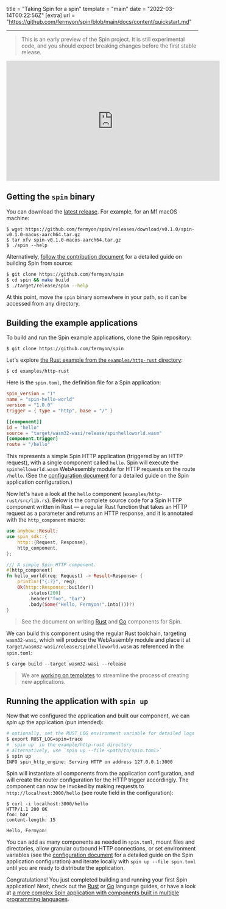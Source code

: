 title = "Taking Spin for a spin"
template = "main"
date = "2022-03-14T00:22:56Z"
[extra]
url = "https://github.com/fermyon/spin/blob/main/docs/content/quickstart.md"

---

> This is an early preview of the Spin project. It is still experimental code,
> and you should expect breaking changes before the first stable release.

<iframe width="560" height="315" src="https://www.youtube.com/embed/sDiQV5RHorE" title="YouTube video player" frameborder="0" allow="accelerometer; autoplay; clipboard-write; encrypted-media; gyroscope; picture-in-picture" allowfullscreen></iframe>

## Getting the `spin` binary

You can download the [latest release](https://github.com/fermyon/spin/releases).
For example, for an M1 macOS machine:

```
$ wget https://github.com/fermyon/spin/releases/download/v0.1.0/spin-v0.1.0-macos-aarch64.tar.gz
$ tar xfv spin-v0.1.0-macos-aarch64.tar.gz
$ ./spin --help
```

Alternatively, [follow the contribution document](/contributing) for a detailed guide
on building Spin from source:

```bash
$ git clone https://github.com/fermyon/spin
$ cd spin && make build
$ ./target/release/spin --help
```

At this point, move the `spin` binary somewhere in your path, so it can be
accessed from any directory.

## Building the example applications

To build and run the Spin example applications, clone the Spin repository:

```
$ git clone https://github.com/fermyon/spin
```

Let's explore [the Rust example from the `examples/http-rust` directory](https://github.com/fermyon/spin/tree/main/examples/http-rust):

```
$ cd examples/http-rust
```

Here is the `spin.toml`, the definition file for a Spin application:

```toml
spin_version = "1"
name = "spin-hello-world"
version = "1.0.0"
trigger = { type = "http", base = "/" }

[[component]]
id = "hello"
source = "target/wasm32-wasi/release/spinhelloworld.wasm"
[component.trigger]
route = "/hello"
```

This represents a simple Spin HTTP application (triggered by an HTTP request), with
a single component called `hello`. Spin will execute the `spinhelloworld.wasm`
WebAssembly module for HTTP requests on the route `/hello`.
(See the [configuration document](/configuration) for a detailed guide on the Spin
application configuration.)

Now let's have a look at the `hello` component (`examples/http-rust/src/lib.rs`). Below is the complete source
code for a Spin HTTP component written in Rust — a regular Rust function that
takes an HTTP request as a parameter and returns an HTTP response, and it is
annotated with the `http_component` macro:

```rust
use anyhow::Result;
use spin_sdk::{
    http::{Request, Response},
    http_component,
};

/// A simple Spin HTTP component.
#[http_component]
fn hello_world(req: Request) -> Result<Response> {
    println!("{:?}", req);
    Ok(http::Response::builder()
        .status(200)
        .header("foo", "bar")
        .body(Some("Hello, Fermyon!".into()))?)
}
```

> See the document on writing [Rust](/rust-components) and [Go](/go-components)
> components for Spin.

We can build this component using the regular Rust toolchain, targeting
`wasm32-wasi`, which will produce the WebAssembly module and place it at
`target/wasm32-wasi/release/spinhelloworld.wasm` as referenced in the
`spin.toml`:

```
$ cargo build --target wasm32-wasi --release
```

> We are [working on templates](https://github.com/fermyon/spin/pull/186)
> to streamline the process of creating new applications.

## Running the application with `spin up`

Now that we configured the application and built our component, we can _spin up_
the application (pun intended):

```bash
# optionally, set the RUST_LOG environment variable for detailed logs
$ export RUST_LOG=spin=trace
# `spin up` in the example/http-rust directory
# alternatively, use `spin up --file <path/to/spin.toml>`
$ spin up
INFO spin_http_engine: Serving HTTP on address 127.0.0.1:3000
```

Spin will instantiate all components from the application configuration, and
will create the router configuration for the HTTP trigger accordingly. The
component can now be invoked by making requests to `http://localhost:3000/hello`
(see route field in the configuration):

```
$ curl -i localhost:3000/hello
HTTP/1.1 200 OK
foo: bar
content-length: 15

Hello, Fermyon!
```

You can add as many components as needed in `spin.toml`, mount files and
directories, allow granular outbound HTTP connections, or set environment variables
(see the [configuration document](/configuration) for a detailed guide on
the Spin application configuration) and iterate locally with
`spin up --file spin.toml` until you are ready to distribute the application.

Congratulations! You just completed building and running your first Spin
application!
Next, check out the [Rust](/rust-components) or [Go](/go-components) language
guides, or have a look at [a more complex Spin application with components built
in multiple programming languages](https://github.com/fermyon/spin-kitchensink/).
